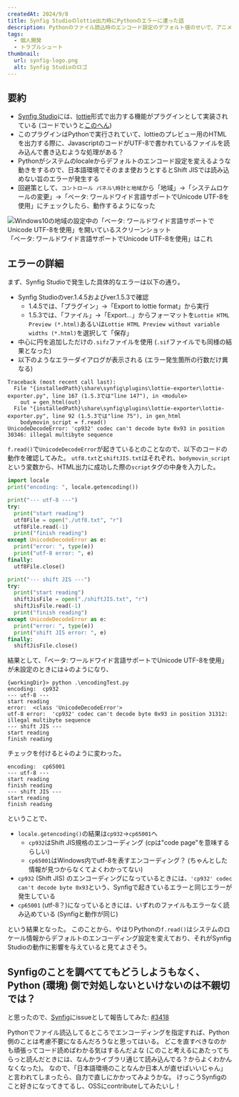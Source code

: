```yaml
---
createdAt: 2024/9/8
title: Synfig Studioのlottie出力時にPythonのエラーに遭った話
description: Pythonのファイル読込時のエンコード設定のデフォルト値のせいで、アニメーション作成ツールのSynfig Studioでlottie出力をすることを諦めることになるところでした
tags: 
  - 個人開発
  - トラブルシュート
thumbnail:
  url: synfig-logo.png
  alt: Synfig Studioのロゴ
---
```


## 要約

* [Synfig Studio](https://www.synfig.org/)には、[lottie](https://lottiefiles.com)形式で出力する機能がプラグインとして実装されている (コードでいうと[このへん](https://github.com/synfig/synfig/tree/master/synfig-studio/plugins/lottie-exporter))
* このプラグインはPythonで実行されていて、lottieのプレビュー用のHTMLを出力する際に、JavascriptのコードがUTF-8で書かれているファイルを読み込んで書き込むような処理がある？
* Pythonがシステムのlocaleからデフォルトのエンコード設定を変えるような動きをするので、日本語環境でそのまま使おうとするとShift JISでは読み込めない旨のエラーが発生する
* 回避策として、`コントロール パネル\時計と地域`から「地域」→「システムロケールの変更」→「ベータ: ワールドワイド言語サポートでUnicode UTF-8を使用」にチェックしたら、動作するようになった

![Windows10の地域の設定中の「ベータ: ワールドワイド言語サポートでUnicode UTF-8を使用」を開いているスクリーンショット](windowsLocaleSetting-utf-8.png)
「ベータ: ワールドワイド言語サポートでUnicode UTF-8を使用」はこれ

## エラーの詳細

まず、Synfig Studioで発生した具体的なエラーは以下の通り。

* Synfig Studioのver.1.4.5およびver.1.5.3で確認
  * 1.4.5では、「プラグイン」→「Export to lottie format」から実行
  * 1.5.3では、「ファイル」→「Export...」からフォーマットを`Lottie HTML Preview (*.html)`あるいは`Lottie HTML Preview without variable widths (*.html)`を選択して「保存」
* 中心に円を追加しただけの`.sifz`ファイルを使用 (`.sif`ファイルでも同様の結果となった)
* 以下のようなエラーダイアログが表示される (エラー発生箇所の行数だけ異なる)

```text
Traceback (most recent call last):
  File "{installedPath}\share\synfig\plugins\lottie-exporter\lottie-exporter.py", line 167 (1.5.3では"line 147"), in <module>
    out = gen_html(out)
  File "{installedPath}\share\synfig\plugins\lottie-exporter\lottie-exporter.py", line 92 (1.5.3では"line 75"), in gen_html
    bodymovin_script = f.read()
UnicodeDecodeError: 'cp932' codec can't decode byte 0x93 in position 30346: illegal multibyte sequence
```

`f.read()`で`UnicodeDecodeError`が起きているとのことなので、以下のコードの動作を確認してみた。
`utf8.txt`と`shiftJIS.txt`はそれぞれ、`bodymovin_script`という変数から、HTML出力に成功した際の`script`タグの中身を入力した。

```python:encodingTest.py
import locale
print("encoding: ", locale.getencoding())

print("--- utf-8 ---")
try:
  print("start reading")
  utf8File = open("./utf8.txt", "r")
  utf8File.read(-1)
  print("finish reading")
except UnicodeDecodeError as e:
  print("error: ", type(e))
  print("utf-8 error: ", e)
finally:
  utf8File.close()

print("--- shift JIS ---")
try:
  print("start reading")
  shiftJisFile = open("./shiftJIS.txt", "r")
  shiftJisFile.read(-1)
  print("finish reading")
except UnicodeDecodeError as e:
  print("error: ", type(e))
  print("shift JIS error: ", e)
finally:
  shiftJisFile.close()
```

結果として、「ベータ: ワールドワイド言語サポートでUnicode UTF-8を使用」が未設定のときには↓のようになり、

```text
{workingDir}> python .\encodingTest.py
encoding:  cp932
--- utf-8 ---
start reading
error:  <class 'UnicodeDecodeError'>
utf-8 error:  'cp932' codec can't decode byte 0x93 in position 31312: illegal multibyte sequence
--- shift JIS ---
start reading
finish reading
```

チェックを付けると↓のように変わった。

```text
encoding:  cp65001
--- utf-8 ---
start reading
finish reading
--- shift JIS ---
start reading
finish reading
```

ということで、

* `locale.getencoding()`の結果は`cp932`→`cp65001`へ
  * `cp932`はShift JIS規格のエンコーディング (cpは"code page"を意味するらしい)
  * `cp65001`はWindows内でutf-8を表すエンコーディング？ (ちゃんとした情報が見つからなくてよくわかってない)
* `cp932` (Shift JIS) のエンコーディングになっているときには、``'cp932' codec can't decode byte 0x93``という、Synfigで起きているエラーと同じエラーが発生している
* `cp65001` (utf-8？)になっているときには、いずれのファイルもエラーなく読み込めている (Synfigと動作が同じ)

という結果となった。
このことから、やはりPythonの`f.read()`はシステムのロケール情報からデフォルトのエンコーディング設定を変えており、それがSynfig Studioの動作に影響を与えていると見てよさそう。

## Synfigのことを調べててもどうしようもなく、Python (環境) 側で対処しないといけないのは不親切では？

と思ったので、[Synfig](https://github.com/synfig/synfig)にissueとして報告してみた: [#3418](https://github.com/synfig/synfig/issues/3418)

Pythonでファイル読込してるところでエンコーディングを指定すれば、Python側のことは考慮不要になるんだろうなと思ってはいる。
どこを直すべきなのかも頑張ってコード読めばわかる気はするんだよな (このこと考えるにあたってちらっと読んだときには、なんかライブラリ通じて読み込んでる？からよくわかんなくなった)。
なので、「日本語環境のことなんか日本人が直せばいいじゃん」と言われてしまったら、自力で直しにかかってみようかな。
けっこうSynfigのこと好きになってきてるし、OSSにcontributeしてみたいし！
